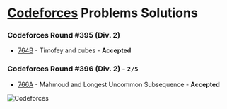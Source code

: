 # [Codeforces](http://codeforces.com) Problems Solutions

### Codeforces Round #395 (Div. 2)
- [764B](https://github.com/kantuni/Codeforces/tree/master/764B) - Timofey and cubes - **Accepted**

### Codeforces Round #396 (Div. 2) - `2/5`
- [766A](https://github.com/kantuni/Codeforces/tree/master/766A) - Mahmoud and Longest Uncommon Subsequence - **Accepted**

![Codeforces](https://dl.dropboxusercontent.com/u/101623876/codeforces.svg)
